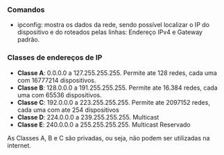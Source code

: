 ### Comandos
* ipconfig: mostra os dados da rede, sendo possível localizar o IP do dispositivo e do roteados pelas linhas: Endereço IPv4 e Gateway padrão.

### Classes de endereços de IP
* **Classe A**: 0.0.0.0 a 127.255.255.255. Permite ate 128 redes, cada uma com 16777214 dispositivos.
*  **Classe B**: 128.0.0.0 a 191.255.255.255. Permite ate 16.384 redes, cada uma com 65536 dispositivos.
* **Classe C**: 192.0.0.0 a 223.255.255.255. Permite ate 2097152 redes, cada uma com ate 254 dispositivos
* **Classe D**: 224.0.0.0 a 239.255.255.255. Multicast
* **Classe E**: 240.0.0.0 a 255.255.255.255. Multicast Reservado

As Classes A, B e C são privadas, ou seja, não podem ser utilizadas na internet.